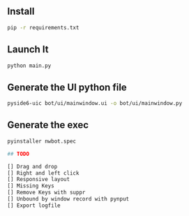 ## Install

```bash
pip -r requirements.txt
```

## Launch It

```bash
python main.py
```

## Generate the UI python file

```bash
pyside6-uic bot/ui/mainwindow.ui -o bot/ui/mainwindow.py
```

## Generate the exec

````bash
pyinstaller nwbot.spec

## TODO

[] Drag and drop
[] Right and left click
[] Responsive layout
[] Missing Keys
[] Remove Keys with suppr
[] Unbound by window record with pynput
[] Export logfile
